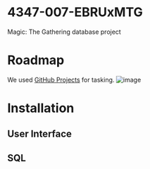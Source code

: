 # 4347-007-EBRUxMTG
Magic: The Gathering database project

# Roadmap
We used [GitHub Projects](https://github.com/users/zcl190002/projects/1) for tasking.
![image](https://github.com/user-attachments/assets/f529f1f5-8da0-47c1-9442-c89029527c28)

# Installation

## User Interface


## SQL
